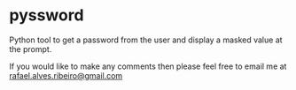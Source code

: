 # pyssword
Python tool to get a password from the user and display a masked value at the prompt.

If you would like to make any comments then please feel free to email me at rafael.alves.ribeiro@gmail.com



